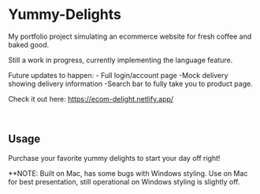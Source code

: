 # Yummy-Delights

My portfolio project simulating an ecommerce website for fresh coffee and baked good.

Still a work in progress, currently implementing the language feature.

Future updates to happen: - Full login/account page -Mock delivery showing delivery information -Search bar to fully take you to product page.

Check it out here: https://ecom-delight.netlify.app/

&nbsp;

## Usage

Purchase your favorite yummy delights to start your day off right!

**NOTE: Built on Mac, has some bugs with Windows styling. Use on Mac for best presentation, still operational on Windows styling is slightly off. 
